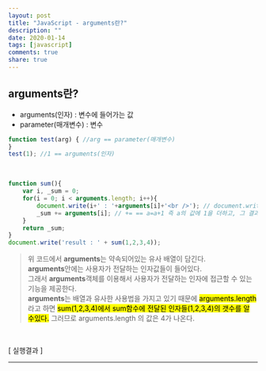 ```yaml
---
layout: post
title: "JavaScript - arguments란?"
description: ""
date: 2020-01-14
tags: [javascript]
comments: true
share: true
---
```


## arguments란?

* arguments(인자) : 변수에 들어가는 값
* parameter(매개변수) : 변수

```javascript
function test(arg) { //arg == parameter(매개변수)
}
test(1); //1 == arguments(인자)
```
<br>

```javascript
function sum(){
    var i, _sum = 0;
    for(i = 0; i < arguments.length; i++){
        document.write(i+' : '+arguments[i]+'<br />'); // document.write == 화면에 무언가를 출력하는 함수
        _sum += arguments[i]; // += == a=a+1 즉 a의 값에 1을 더하고, 그 결과를 다시 a에 넣는다는 뜻
    }   
    return _sum;
}
document.write('result : ' + sum(1,2,3,4));
```

> 위 코드에서 **arguments**는 약속되어있는 유사 배열이 담긴다. <br>
    **arguments**안에는 사용자가 전달하는 인자값들이 들어있다. <br>
    그래서 **arguments**객체를 이용해서 사용자가 전달하는 인자에 접근할 수 있는 기능을 제공한다. <br>
    **arguments**는 배열과 유사한 사용법을 가지고 있기 때문에 <mark>arguments.length</mark> 라고 하면 <mark>sum(1,2,3,4)에서 sum함수에 전달된 인자들(1,2,3,4)의 갯수를 알 수있다.</mark> 그러므로 arguments.length 의 값은 4가 나온다.

<br>

[ 실행결과 ]

<script>
function sum(){
    var i, _sum = 0;
    for(i = 0; i < arguments.length; i++){
        document.write(i+' : '+arguments[i]+'<br />'); 
        _sum += arguments[i]; 
    }   
    return _sum;
}
document.write('result : ' + sum(1,2,3,4));
</script>

--- 
